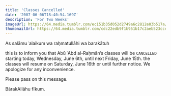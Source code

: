 ```yaml
---
title: 'Classes Cancelled'
date: '2007-06-06T18:40:54.169Z'
description: 'For Two Weeks'
imageUrl: https://64.media.tumblr.com/ec151b35d052d2749a6c2812e03b517a/tumblr_mkri4vfdOs1r4u4bpo1_640.jpg
thumbnailUrl: https://64.media.tumblr.com/cdc22edb9f1b951b17c2aeb523ccef59/tumblr_mgda5wiG9x1r0bzvho1_500.jpg
---
```


As salāmu ʿalaikum wa raḥmatullāhi wa barakātuh

this is to inform you that Abū ʿAbd al-Raḥmān’s classes will be `CANCELLED` starting today, Wednesday, June 6th, until next Friday, June 15th. the classes will resume on Saturday, June 16th or until further notice. We apologize for any inconvenience.

Please pass on this message.

BārakAllāhu fīkum.
